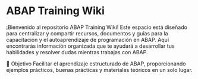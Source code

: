 # ABAP Training Wiki
¡Bienvenido al repositorio ABAP Training Wiki! Este espacio está diseñado para centralizar y compartir recursos, documentos y guías para la capacitación y el autoaprendizaje de programación en ABAP. Aquí encontrarás información organizada que te ayudará a desarrollar tus habilidades y resolver dudas mientras trabajas con ABAP.

🎯 Objetivo
Facilitar el aprendizaje estructurado de ABAP, proporcionando ejemplos prácticos, buenas prácticas y materiales teóricos en un solo lugar.
